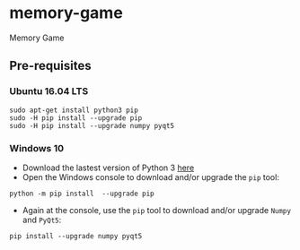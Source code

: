 # memory-game
Memory Game

## Pre-requisites

### Ubuntu 16.04 LTS
```
sudo apt-get install python3 pip
sudo -H pip install --upgrade pip
sudo -H pip install --upgrade numpy pyqt5
```

### Windows 10
- Download the lastest version of Python 3 [here](https://www.python.org/downloads/)
- Open the Windows console to download and/or upgrade the `pip` tool:    
```
python -m pip install  --upgrade pip
```     
- Again at the console, use the `pip` tool to download and/or upgrade `Numpy` and `PyQt5`:     
```
pip install --upgrade numpy pyqt5
